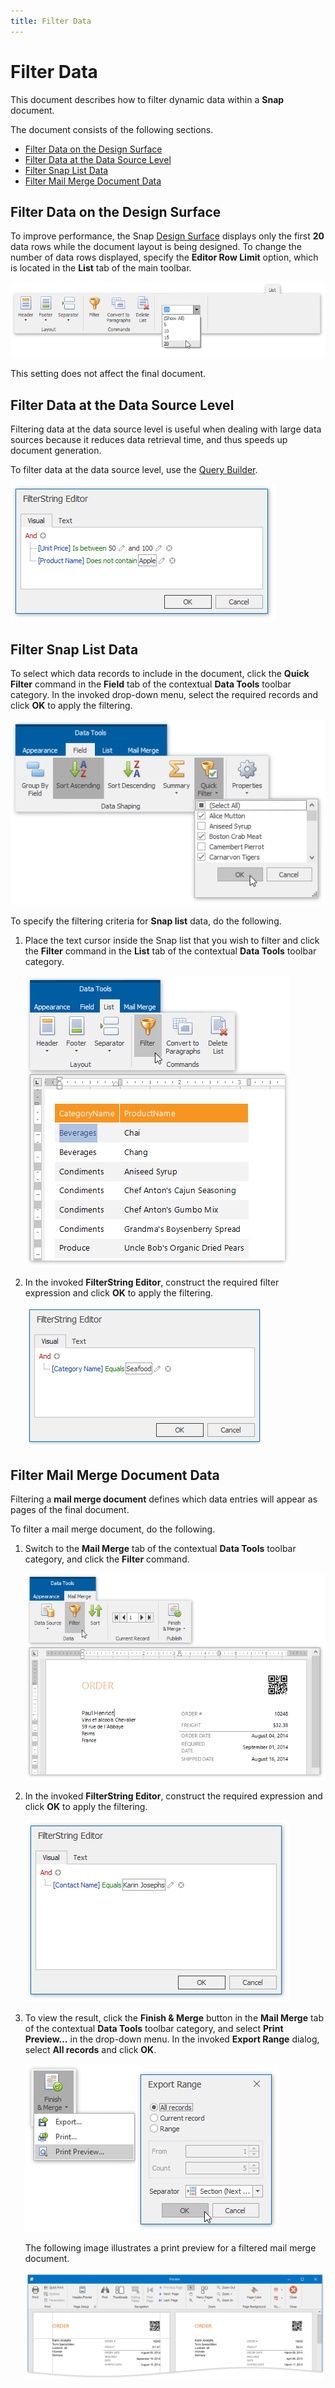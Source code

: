 ```yaml
---
title: Filter Data
---
```

# Filter Data
This document describes how to filter dynamic data within a **Snap** document.

The document consists of the following sections.
* [Filter Data on the Design Surface](#filterdataindesignsurface)
* [Filter Data at the Data Source Level](#filterdataatthedatasourcelevel)
* [Filter Snap List Data](#filtersnaplistdata)
* [Filter Mail Merge Document Data](#filtermailmergedocumentdata)

## <a name="filterdataindesignsurface"/>Filter Data on the Design Surface
To improve performance, the Snap [Design Surface](../graphical-user-interface/snap-application-elements/design-surface.md) displays only the first **20** data rows while the document layout is being designed. To change the number of data rows displayed, specify the **Editor Row Limit** option, which is located in the **List** tab of the main toolbar.

![SnapControl-get-started-10](../../../images/img18228.png)

This setting does not affect the final document.

## <a name="filterdataatthedatasourcelevel"/>Filter Data at the Data Source Level
Filtering data at the data source level is useful when dealing with large data sources because it reduces data retrieval time, and thus speeds up document generation.

To filter data at the data source level, use the [Query Builder](use-the-query-builder.md).

![query-designer-filter-editor](../../../images/img22326.png)

## <a name="filtersnaplistdata"/>Filter Snap List Data
To select which data records to include in the document, click the **Quick Filter** command in the **Field** tab of the contextual **Data Tools** toolbar category. In the invoked drop-down menu, select the required records and click **OK** to apply the filtering.

![snap-quick-filter](../../../images/img22398.png)

To specify the filtering criteria for **Snap list** data, do the following.
1. Place the text cursor inside the Snap list that you wish to filter and click the **Filter** command in the **List** tab of the contextual **Data Tools** toolbar category.
	
	![snap-filter-command](../../../images/img22396.png)
2. In the invoked **FilterString Editor**, construct the required filter expression and click **OK** to apply the filtering.
	
	![snap-filter-string-editor](../../../images/img22397.png)

## <a name="filtermailmergedocumentdata"/>Filter Mail Merge Document Data
Filtering a **mail merge document** defines which data entries will appear as pages of the final document.

To filter a mail merge document, do the following.
1. Switch to the **Mail Merge** tab of the contextual **Data Tools** toolbar category, and click the **Filter** command.
	
	![snap-mail-merge-filter-command](../../../images/img22393.png)
2. In the invoked **FilterString Editor**, construct the required expression and click **OK** to apply the filtering.
	
	![snap-mail-merge-filter-string-editor](../../../images/img22394.png)
3. To view the result, click the **Finish &amp; Merge** button in the **Mail Merge** tab of the contextual **Data Tools** toolbar category, and select **Print Preview...** in the drop-down menu. In the invoked **Export Range** dialog, select **All records** and click **OK**.
	
	![snap-mail-merge-print-preview](../../../images/img22411.png)
	
	The following image illustrates a print preview for a filtered mail merge document.
	
	![snap-mail-merge-filter-preview](../../../images/img22395.png)